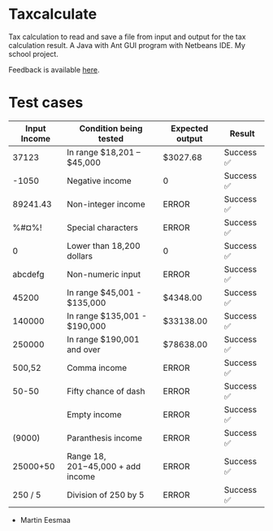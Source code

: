 # Taxcalculate

Tax calculation to read and save a file from input and output for the tax calculation result. A Java with Ant GUI program with Netbeans IDE. My school project.

Feedback is available [here](FEEDBACK.md).

# Test cases

| Input Income | Condition being tested     | Expected output | Result      |
| ------------ | ----------------------     | --------------- | ------      |
| 37123        | In range $18,201 – $45,000 | $3027.68        | Success ✅ |
| -1050        | Negative income            | 0               | Success ✅ |
| 89241.43     | Non-integer income         | ERROR           | Success ✅ |
| %#¤%!        | Special characters         | ERROR           | Success ✅ |
| 0            | Lower than 18,200 dollars  | 0               | Success ✅ |
| abcdefg      | Non-numeric input          | ERROR           | Success ✅ |
| 45200        | In range $45,001 - $135,000 | $4348.00       | Success ✅ |
| 140000       | In range $135,001 - $190,000 | $33138.00     | Success ✅ |
| 250000       | In range $190,001 and over | $78638.00       | Success ✅ |
| 500,52       | Comma income               | ERROR           | Success ✅ |
| 50-50        | Fifty chance of dash       | ERROR           | Success ✅ |
|              | Empty income               | ERROR           | Success ✅ |
| (9000)       | Paranthesis income         | ERROR           | Success ✅ |
| 25000+50     | Range $18,201-$45,000 + add income | ERROR   | Success ✅ |
| 250 / 5      | Division of 250 by 5       | ERROR           | Success ✅ |

- Martin Eesmaa